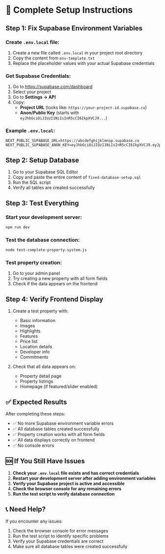 # 🚀 Complete Setup Instructions

## Step 1: Fix Supabase Environment Variables

### Create `.env.local` file:
1. Create a new file called `.env.local` in your project root directory
2. Copy the content from `env-template.txt` 
3. Replace the placeholder values with your actual Supabase credentials

### Get Supabase Credentials:
1. Go to https://supabase.com/dashboard
2. Select your project
3. Go to **Settings → API**
4. Copy:
   - **Project URL** (looks like: `https://your-project-id.supabase.co`)
   - **Anon/Public Key** (starts with `eyJhbGciOiJIUzI1NiIsInR5cCI6IkpXVCJ9...`)

### Example `.env.local`:
```env
NEXT_PUBLIC_SUPABASE_URL=https://abcdefghijklmnop.supabase.co
NEXT_PUBLIC_SUPABASE_ANON_KEY=eyJhbGciOiJIUzI1NiIsInR5cCI6IkpXVCJ9.eyJpc3MiOiJzdXBhYmFzZSIsInJlZiI6ImFiY2RlZmdoaWprbG1ub3AiLCJyb2xlIjoiYW5vbiIsImlhdCI6MTY5ODc2ODAwMCwiZXhwIjoyMDE0MzQ0MDAwfQ.example_signature_here
```

## Step 2: Setup Database

1. Go to your Supabase SQL Editor
2. Copy and paste the entire content of `fixed-database-setup.sql`
3. Run the SQL script
4. Verify all tables are created successfully

## Step 3: Test Everything

### Start your development server:
```bash
npm run dev
```

### Test the database connection:
```bash
node test-complete-property-system.js
```

### Test property creation:
1. Go to your admin panel
2. Try creating a new property with all form fields
3. Check if the data appears on the frontend

## Step 4: Verify Frontend Display

1. Create a test property with:
   - Basic information
   - Images
   - Highlights
   - Features
   - Price list
   - Location details
   - Developer info
   - Commitments

2. Check that all data appears on:
   - Property detail page
   - Property listings
   - Homepage (if featured/slider enabled)

## ✅ Expected Results

After completing these steps:
- ✅ No more Supabase environment variable errors
- ✅ All database tables created successfully
- ✅ Property creation works with all form fields
- ✅ All data displays correctly on frontend
- ✅ No console errors

## 🆘 If You Still Have Issues

1. **Check your `.env.local` file exists and has correct credentials**
2. **Restart your development server after adding environment variables**
3. **Verify your Supabase project is active and accessible**
4. **Check the browser console for any remaining errors**
5. **Run the test script to verify database connection**

## 📞 Need Help?

If you encounter any issues:
1. Check the browser console for error messages
2. Run the test script to identify specific problems
3. Verify your Supabase credentials are correct
4. Make sure all database tables were created successfully
